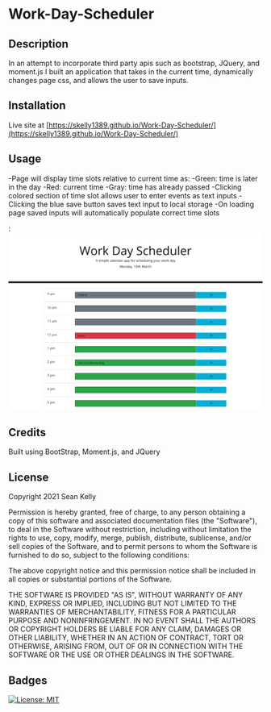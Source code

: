 # Work-Day-Scheduler

## Description

In an attempt to incorporate third party apis such as bootstrap, JQuery, and moment.js I built an application that takes in the
current time, dynamically changes page css, and allows the user to save inputs. 

## Installation

Live site at [https://skelly1389.github.io/Work-Day-Scheduler/](https://skelly1389.github.io/Work-Day-Scheduler/)

## Usage

-Page will display time slots relative to current time as:
    -Green: time is later in the day
    -Red: current time
    -Gray: time has already passed
-Clicking colored section of time slot allows user to enter events as text inputs
-Clicking the blue save button saves text input to local storage
-On loading page saved inputs will automatically populate correct time slots
    
:
    ![Page in action](assets/screenshots/screenshot1.png)
    
## Credits

Built using BootStrap, Moment.js, and JQuery

## License

Copyright 2021 Sean Kelly

Permission is hereby granted, free of charge, to any person obtaining a copy of this software and associated documentation files (the "Software"), to deal in the Software without restriction, including without limitation the rights to use, copy, modify, merge, publish, distribute, sublicense, and/or sell copies of the Software, and to permit persons to whom the Software is furnished to do so, subject to the following conditions:

The above copyright notice and this permission notice shall be included in all copies or substantial portions of the Software.

THE SOFTWARE IS PROVIDED "AS IS", WITHOUT WARRANTY OF ANY KIND, EXPRESS OR IMPLIED, INCLUDING BUT NOT LIMITED TO THE WARRANTIES OF MERCHANTABILITY, FITNESS FOR A PARTICULAR PURPOSE AND NONINFRINGEMENT. IN NO EVENT SHALL THE AUTHORS OR COPYRIGHT HOLDERS BE LIABLE FOR ANY CLAIM, DAMAGES OR OTHER LIABILITY, WHETHER IN AN ACTION OF CONTRACT, TORT OR OTHERWISE, ARISING FROM, OUT OF OR IN CONNECTION WITH THE SOFTWARE OR THE USE OR OTHER DEALINGS IN THE SOFTWARE.

## Badges

[![License: MIT](https://img.shields.io/badge/License-MIT-yellow.svg)](https://opensource.org/licenses/MIT)
